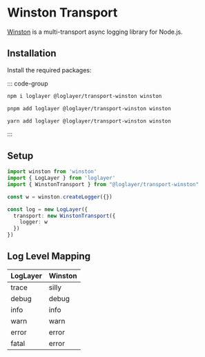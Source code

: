 # Winston Transport

[Winston](https://github.com/winstonjs/winston) is a multi-transport async logging library for Node.js.

## Installation

Install the required packages:

::: code-group

```sh [npm]
npm i loglayer @loglayer/transport-winston winston
```

```sh [pnpm]
pnpm add loglayer @loglayer/transport-winston winston
```

```sh [yarn]
yarn add loglayer @loglayer/transport-winston winston
```

:::

## Setup

```typescript
import winston from 'winston'
import { LogLayer } from 'loglayer'
import { WinstonTransport } from "@loglayer/transport-winston"

const w = winston.createLogger({})

const log = new LogLayer({
  transport: new WinstonTransport({
    logger: w
  })
})
```

## Log Level Mapping

| LogLayer | Winston |
|----------|---------|
| trace    | silly   |
| debug    | debug   |
| info     | info    |
| warn     | warn    |
| error    | error   |
| fatal    | error   |
